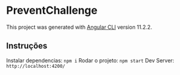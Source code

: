 # PreventChallenge

This project was generated with [Angular CLI](https://github.com/angular/angular-cli) version 11.2.2.

## Instruções

Instalar dependencias: `npm i`
Rodar o projeto: `npm start`
Dev Server: `http://localhost:4200/`
